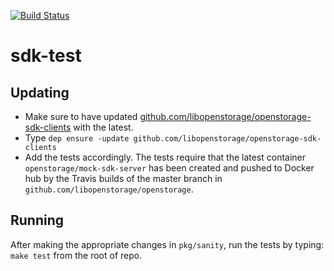 [![Build Status](https://travis-ci.org/libopenstorage/sdk-test.svg?branch=master)](https://travis-ci.org/libopenstorage/sdk-test)

# sdk-test

## Updating

* Make sure to have updated [github.com/libopenstorage/openstorage-sdk-clients](https://github.com/libopenstorage/openstorage-sdk-clients) with the latest.
* Type `dep ensure -update github.com/libopenstorage/openstorage-sdk-clients`
* Add the tests accordingly. The tests require that the latest container `openstorage/mock-sdk-server` has been created and pushed to Docker hub by the Travis builds of the master branch in `github.com/libopenstorage/openstorage`.

## Running

After making the appropriate changes in `pkg/sanity`, run the tests by typing: `make test` from the root of repo.
